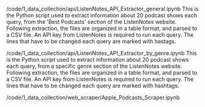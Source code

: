 /code/1_data_collection/api/ListenNotes_API_Extractor_general.ipynb
This is the Python script used to extract information about 20 podcast shows each query, from the 'Best Podcasts' section of the ListenNotes website. Following extraction, the files are organized in a table format, and parsed to a CSV file. An API key from ListenNotes is required to run each query. The lines that have to be changed each query are marked with hastags.

/code/1_data_collection/api/ListenNotes_API_Extractor_by_genre.ipynb
This is the Python script used to extract information about 20 podcast shows each query, from a specific genre section of the ListenNotes website. Following extraction, the files are organized in a table format, and parsed to a CSV file. An API key from ListenNotes is required to run each query. The lines that have to be changed each query are marked with hashtags.


/code/1_data_collection/web_scraper/Apple_Podcasts_Scraper.ipynb

